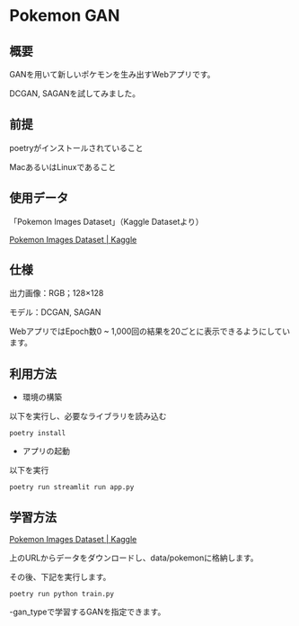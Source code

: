 # Pokemon GAN

## 概要
GANを用いて新しいポケモンを生み出すWebアプリです。

DCGAN, SAGANを試してみました。

## 前提
poetryがインストールされていること

MacあるいはLinuxであること

## 使用データ
「Pokemon Images Dataset」（Kaggle Datasetより）

[Pokemon Images Dataset | Kaggle](https://www.kaggle.com/kvpratama/pokemon-images-dataset)

## 仕様
出力画像：RGB；128×128

モデル：DCGAN, SAGAN

WebアプリではEpoch数0 ~ 1,000回の結果を20ごとに表示できるようにしています。

## 利用方法

* 環境の構築

以下を実行し、必要なライブラリを読み込む

```
poetry install
```

* アプリの起動

以下を実行

```
poetry run streamlit run app.py
```

## 学習方法
[Pokemon Images Dataset | Kaggle](https://www.kaggle.com/kvpratama/pokemon-images-dataset)

上のURLからデータをダウンロードし、data/pokemonに格納します。

その後、下記を実行します。

```
poetry run python train.py
```

-gan_typeで学習するGANを指定できます。